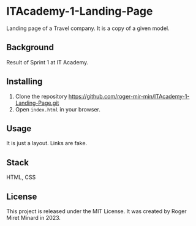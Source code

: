 # ITAcademy-1-Landing-Page
Landing page of a Travel company. It is a copy of a given model.

## Background
Result of Sprint 1 at IT Academy.

## Installing
1. Clone the repository https://github.com/roger-mir-min/ITAcademy-1-Landing-Page.git
2. Open `index.html` in your browser.

## Usage
It is just a layout. Links are fake.

## Stack
HTML, CSS

## License 
This project is released under the MIT License. It was created by Roger Miret Minard in 2023.
